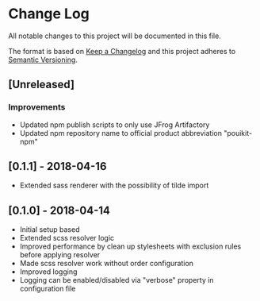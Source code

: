 # Change Log

All notable changes to this project will be documented in this file.

The format is based on [Keep a Changelog](http://keepachangelog.com/)
and this project adheres to [Semantic Versioning](http://semver.org/).

## [Unreleased]
### Improvements
* Updated npm publish scripts to only use JFrog Artifactory
* Updated npm repository name to official product abbreviation "pouikit-npm"

## [0.1.1] - 2018-04-16
* Extended sass renderer with the possibility of tilde import

## [0.1.0] - 2018-04-14
* Initial setup based
* Extended scss resolver logic
* Improved performance by clean up stylesheets with exclusion rules before applying resolver
* Made scss resolver work without order configuration
* Improved logging
* Logging can be enabled/disabled via "verbose" property in configuration file
